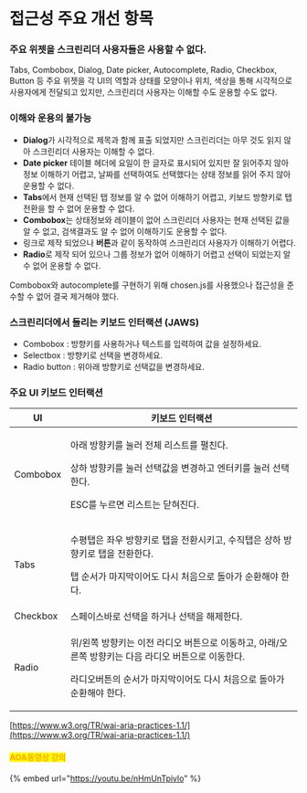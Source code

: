 # 접근성 주요 개선 항목

### 주요 위젯을 스크린리더 사용자들은 사용할 수 없다. <a href="#tabs-combobox-dialog-date-picker-autocomplete-radio-checkbox-button" id="tabs-combobox-dialog-date-picker-autocomplete-radio-checkbox-button"></a>

Tabs, Combobox, Dialog, Date picker, Autocomplete, Radio, Checkbox, Button 등 주요 위젯을 각 UI의 역할과 상태를 모양이나 위치, 색상을 통해 시각적으로 사용자에게 전달되고 있지만, 스크린리더 사용자는 이해할 수도 운용할 수도 없다.

### 이해와 운용의 불가능 <a href="#undefined" id="undefined"></a>

* **Dialog**가 시각적으로 제목과 함께 표출 되었지만 스크린리더는 아무 것도 읽지 않아 스크린리더 사용자는 이해할 수 없다.
* **Date picker** 테이블 헤더에 요일이 한 글자로 표시되어 있지만 잘 읽어주지 않아 정보 이해하기 어렵고, 날짜를 선택하여도 선택했다는 상태 정보를 읽어 주지 않아 운용할 수 없다.
* **Tabs**에서 현재 선택된 탭 정보를 알 수 없어 이해하기 어렵고, 키보드 방향키로 탭 전환을 할 수 없어 운용할 수 없다.
* **Combobox**는 상태정보와 레이블이 없어 스크린리더 사용자는 현재 선택된 값을 알 수 없고, 검색결과도 알 수 없어 이해하기도 운용할 수 없다.
* 링크로 제작 되었으나 **버튼**과 같이 동작하여 스크린리더 사용자가 이해하기 어렵다.
* **Radio**로 제작 되어 있으나 그룹 정보가 없어 이해하기 어렵고 선택이 되었는지 알 수 없어 운용할 수 없다.

Combobox와 autocomplete를 구현하기 위해 chosen.js를 사용했으나 접근성을 준수할 수 없어 결국 제거해야 했다.

### 스크린리더에서 들리는 키보드 인터랙션 (JAWS) <a href="#jaws" id="jaws"></a>

* Combobox : 방향키를 사용하거나 텍스트를 입력하여 값을 설정하세요.
* Selectbox : 방향키로 선택을 변경하세요.
* Radio button : 위아래 방향키로 선택값을 변경하세요.

### 주요 UI 키보드 인터랙션 <a href="#ui" id="ui"></a>

| UI       | **키보드 인터랙션**                                                                                                  |
| -------- | ------------------------------------------------------------------------------------------------------------- |
| Combobox | <p>아래 방향키를 눌러 전체 리스트를 펼친다.</p><p>상하 방향키를 눌러 선택값을 변경하고 엔터키를 눌러 선택한다.</p><p>ESC를 누르면 리스트는 닫혀진다.</p>             |
| Tabs     | <p>수평탭은 좌우 방향키로 탭을 전환시키고, 수직탭은 상하 방향키로 탭을 전환한다.</p><p>탭 순서가 마지막이어도 다시 처음으로 돌아가 순환해야 한다.</p>                   |
| Checkbox | 스페이스바로 선택을 하거나 선택을 해제한다.                                                                                      |
| Radio    | <p>위/왼쪽 방향키는 이전 라디오 버튼으로 이동하고, 아래/오른쪽 방향키는 다음 라디오 버튼으로 이동한다.</p><p>라디오버튼의 순서가 마지막이어도 다시 처음으로 돌아가 순환해야 한다.</p> |

​[https://www.w3.org/TR/wai-aria-practices-1.1/](https://www.w3.org/TR/wai-aria-practices-1.1/)​

#### <mark style="color:orange;">AOA동영상 강의</mark>

{% embed url="https://youtu.be/nHmUnTpivlo" %}
